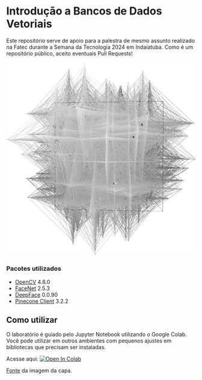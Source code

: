 # Introdução a Bancos de Dados Vetoriais

Este repositório serve de apoio para a palestra de mesmo assunto realizado na Fatec durante a Semana da Tecnologia 2024 em Indaiatuba.
Como é um repositório público, aceito eventuais Pull Requests!

![](imagens/high-dimension-vector.png)

### Pacotes utilizados

* [OpenCV](https://opencv.org/) 4.8.0
* [FaceNet](https://github.com/timesler/facenet-pytorch) 2.5.3
* [DeepFace](https://github.com/serengil/deepface) 0.0.90
* [Pinecone Client](https://www.pinecone.io/) 3.2.2

## Como utilizar

O laboratório é guiado pelo Jupyter Notebook utilizando o Google Colab. Você pode utilizar em outros ambientes com pequenos ajustes em bibliotecas que precisam ser instaladas.

Acesse aqui: [![Open In Colab](https://colab.research.google.com/assets/colab-badge.svg)](https://colab.research.google.com/github/michelpf/vector-databases-intro/blob/master/laboratorio.ipynb)

[Fonte](https://www.researchgate.net/figure/A-visualisation-of-a-population-of-50-high-dimensional-solution-vectors-for-the-de-Jong_fig2_266261098) da imagem da capa.